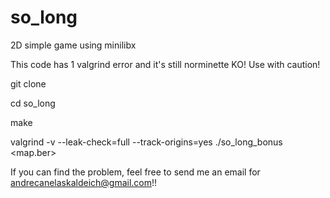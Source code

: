 # so_long

2D simple game using minilibx

This code has 1 valgrind error and it's still norminette KO! Use with caution!

git clone <ssh>

cd so_long

make

valgrind -v --leak-check=full --track-origins=yes ./so_long_bonus <map.ber>

If you can find the problem, feel free to send me an email for andrecanelaskaldeich@gmail.com!!
